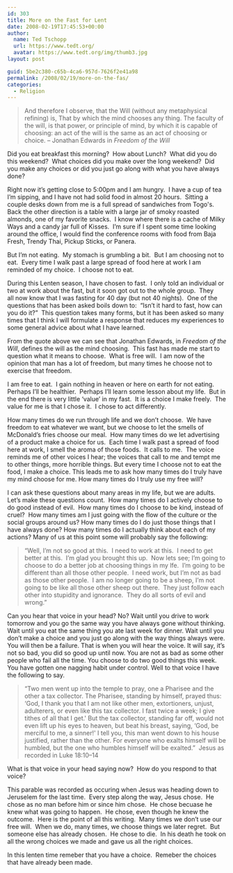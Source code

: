 ```yaml
---
id: 303
title: More on the Fast for Lent
date: 2008-02-19T17:45:53+00:00
author:
  name: Ted Tschopp
  url: https://www.tedt.org/
  avatar: https://www.tedt.org/img/thumb3.jpg
layout: post

guid: 5be2c380-c65b-4ca6-957d-7626f2e41a98
permalink: /2008/02/19/more-on-the-fas/
categories:
  - Religion
---
```

> And therefore I observe, that the Will (without any metaphysical refining) is, That by which the mind chooses any thing. The faculty of the will, is that power, or principle of mind, by which it is capable of choosing: an act of the will is the same as an act of choosing or choice. &ndash; Jonathan Edwards in _Freedom of the Will_ 

Did you eat breakfast this morning?&nbsp; How about Lunch?&nbsp; What did you do this weekend?&nbsp; What choices did you make over the long weekend?&nbsp; Did you make any choices or did you just go along with what you have always done?&nbsp;

Right now it&rsquo;s getting close to 5:00pm and I am hungry.&nbsp; I have a cup of tea I&rsquo;m sipping, and I have not had solid food in almost 20 hours.&nbsp; Sitting a couple desks down from me is a full spread of sandwiches from Togo's.&nbsp; Back the other direction is a table with a large jar of smoky roasted almonds, one of my favorite snacks.&nbsp; I know where there is a cache of Milky Ways and&nbsp;a candy jar full of Kisses.&nbsp; I&rsquo;m sure if I spent some time looking around the office, I would find the conference rooms with food from Baja Fresh, Trendy Thai, Pickup Sticks, or Panera.&nbsp; 

But I&rsquo;m not eating.&nbsp; My stomach is grumbling a bit.&nbsp; But I am choosing not to eat.&nbsp; Every time I walk past a large spread of food here at work I am reminded of my choice.&nbsp; I choose not to eat.&nbsp; 

During this Lenten season, I have chosen to fast.&nbsp; I only told an individual or two at work about the fast, but it soon got out to the whole group.&nbsp;&nbsp;They all&nbsp;now know that I was fasting for 40 day (but not 40 nights).&nbsp; One of the questions that has been asked boils down to:&nbsp; &ldquo;Isn&rsquo;t it hard to fast, how can you do it?&rdquo;&nbsp; This question takes many forms, but it has been asked so many times that I think I will formulate a response that reduces my experiences to some general advice about what I have learned.

From the quote above we can see that Jonathan Edwards, in&nbsp;_Freedom of the Will_,&nbsp;defines the will as the mind choosing.&nbsp; This fast has made me start to question what it means to choose.&nbsp; What is free will.&nbsp; I am now of the opinion that man has a lot of freedom, but many times he choose not to exercise that freedom.&nbsp; 

I am free to eat.&nbsp; I gain nothing in heaven or here on earth for not eating.&nbsp; Perhaps I&rsquo;ll be healthier.&nbsp; Perhaps I&rsquo;ll learn some lesson about my life.&nbsp; But in the end there is very little &lsquo;value&rsquo; in my fast.&nbsp; It is a choice I make freely.&nbsp; The value for me is that I chose it.&nbsp; I chose to act differently.

How many times do we run through life and we don&rsquo;t choose.&nbsp; We have freedom to eat whatever we want, but we choose to let the smells of McDonald&rsquo;s fries choose our meal.&nbsp; How many times do we let advertising of a product make a choice for us.&nbsp; Each time I walk past a spread of food here at work, I smell the aroma of those foods.&nbsp; It calls to me.&nbsp; The voice reminds me of other voices I hear; the voices that call to me and tempt me to other things, more horrible things. But every time I choose not to eat the food, I make a choice. This leads me to ask how many times do I truly have my mind choose for me. How many times do I truly use my free will?

I can ask these questions about many areas in my life, but we are adults. Let&rsquo;s make these questions count.&nbsp; How many times do I actively choose to do good instead of evil.&nbsp; How many times do I choose to be kind, instead of cruel?&nbsp;&nbsp;How many times am I just going with the flow of the culture or the social groups around us? How many times do I do just those things that I have always done? How many times do I actually think about each of my actions? Many of us at this point some will probably say the following:

> &ldquo;Well, I&rsquo;m not so good at this.&nbsp; I need to work at this.&nbsp; I need to get better at this.&nbsp; I&rsquo;m glad you brought this up.&nbsp; Now lets see; I&rsquo;m going to choose to do a better job at choosing things in my lfe.&nbsp; I&rsquo;m going to be different than all those other people.&nbsp; I need work, but I&rsquo;m not as bad as those other people.&nbsp; I am no longer going to be a sheep, I&rsquo;m not going to be like all those other sheep out there.&nbsp; They just follow each other into stupidity and ignorance.&nbsp; They do all sorts of evil and wrong.&rdquo;

Can you hear that voice in your head? No? Wait until you drive to work tomorrow and you go the same way you have always gone without thinking. Wait until you eat the same thing you ate last week for dinner. Wait until you don&rsquo;t make a choice and you just go along with the way things always were. You will then be a failure. That is when you will hear the voice. It will say, it&rsquo;s not so bad, you did so good up until now. You are not as bad as some other people who fail all the time. You choose to do two good things this week. You have gotten one nagging habit under control. Well to that voice I have the following to say.

> &#8220;Two men went up into the temple to pray, one a Pharisee and the other a tax collector. The Pharisee, standing by himself, prayed thus: &#8216;God, I thank you that I am not like other men, extortioners, unjust, adulterers, or even like this tax collector. I fast twice a week; I give tithes of all that I get.' But the tax collector, standing far off, would not even lift up his eyes to heaven, but beat his breast, saying, &#8216;God, be merciful to me, a sinner!' I tell you, this man went down to his house justified, rather than the other. For everyone who exalts himself will be humbled, but the one who humbles himself will be exalted.&#8221;&nbsp; Jesus as recorded in Luke 18:10&ndash;14

What is that voice in your head saying now?&nbsp; How do you respond to that voice?

This parable was recorded as occuring when Jesus was heading down to Jeruselem for the last time.&nbsp; Every step along the way, Jesus chose.&nbsp; He chose as no man before him or&nbsp;since&nbsp;him chose.&nbsp; He chose becuase he knew what was going to happen.&nbsp; He chose, even though he knew the outcome.&nbsp; Here is the point of all this writing.&nbsp; Many times we don&rsquo;t use our free will.&nbsp; When we do, many times, we choose things we later regret.&nbsp; But someone else has already chosen.&nbsp; He chose to die.&nbsp; In his death he took on all the wrong choices we made and gave us all the right choices.&nbsp; 

In this lenten time remeber that you have a choice.&nbsp; Remeber the choices that have already been made.
